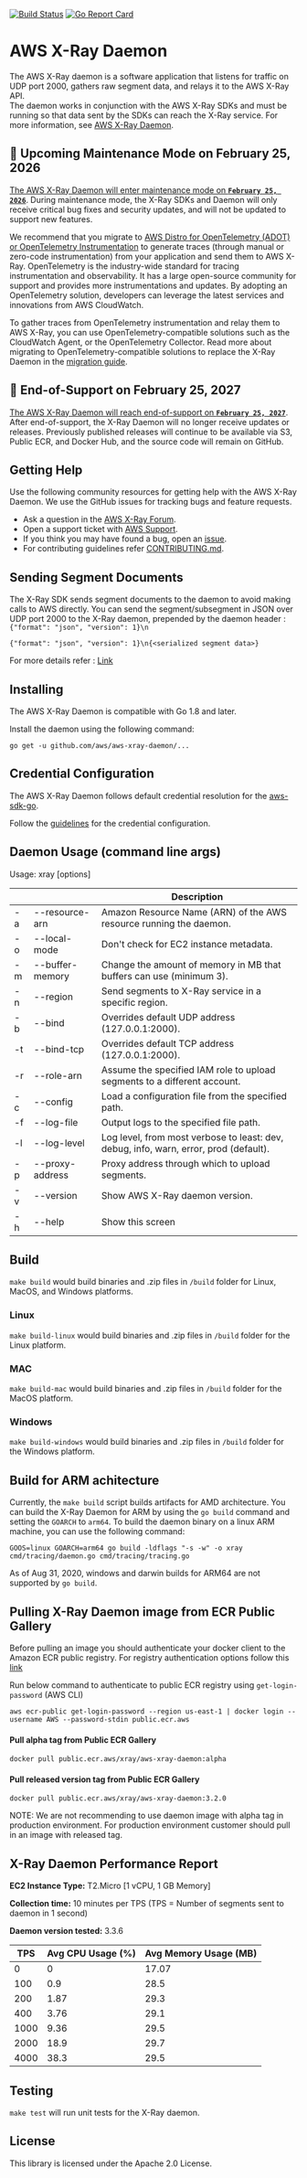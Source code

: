 [![Build Status](https://travis-ci.org/aws/aws-xray-daemon.svg?branch=master)](https://travis-ci.org/aws/aws-xray-daemon)
[![Go Report Card](https://goreportcard.com/badge/github.com/aws/aws-xray-daemon)](https://goreportcard.com/report/github.com/aws/aws-xray-daemon)

# AWS X-Ray Daemon

The AWS X-Ray daemon is a software application that listens for traffic on UDP port 2000, gathers raw segment data, and relays it to the AWS X-Ray API.   
The daemon works in conjunction with the AWS X-Ray SDKs and must be running so that data sent by the SDKs can reach the X-Ray service. For more information,
 see [AWS X-Ray Daemon](https://docs.aws.amazon.com/xray/latest/devguide/xray-daemon.html).

## :mega: Upcoming Maintenance Mode on February 25, 2026

[The AWS X-Ray Daemon will enter maintenance mode on **`February 25, 2026`**][xray-sdk-daemon-timeline]. During maintenance mode, the X-Ray SDKs and Daemon will only receive critical bug fixes and security updates, and will not be updated to support new features.

We recommend that you migrate to [AWS Distro for OpenTelemetry (ADOT) or OpenTelemetry Instrumentation][xray-otel-migration-docs] to generate traces (through manual or zero-code instrumentation) from your application and send them to AWS X-Ray. OpenTelemetry is the industry-wide standard for tracing instrumentation and observability. It has a large open-source community for support and provides more instrumentations and updates. By adopting an OpenTelemetry solution, developers can leverage the latest services and innovations from AWS CloudWatch.

To gather traces from OpenTelemetry instrumentation and relay them to AWS X-Ray, you can use OpenTelemetry-compatible solutions such as the CloudWatch Agent, or the OpenTelemetry Collector. Read more about migrating to OpenTelemetry-compatible solutions to replace the X-Ray Daemon in the [migration guide][xray-otel-migration-docs].

## :mega: End-of-Support on February 25, 2027

[The AWS X-Ray Daemon will reach end-of-support on **`February 25, 2027`**][xray-sdk-daemon-timeline]. After end-of-support, the X-Ray Daemon will no longer receive updates or releases. Previously published releases will continue to be available via S3, Public ECR, and Docker Hub, and the source code will remain on GitHub.

[xray-otel-migration-docs]: https://docs.aws.amazon.com/xray/latest/devguide/xray-sdk-migration.html
[xray-sdk-daemon-timeline]: https://docs.aws.amazon.com/xray/latest/devguide/xray-daemon-eos.html

## Getting Help  

Use the following community resources for getting help with the AWS X-Ray Daemon. We use the GitHub issues for tracking bugs and feature requests.  

* Ask a question in the [AWS X-Ray Forum](https://forums.aws.amazon.com/forum.jspa?forumID=241&start=0).  
* Open a support ticket with [AWS Support](http://docs.aws.amazon.com/awssupport/latest/user/getting-started.html).  
* If you think you may have found a bug, open an [issue](https://github.com/aws/aws-xray-daemon/issues/new).  
* For contributing guidelines refer [CONTRIBUTING.md](https://github.com/aws/aws-xray-daemon/blob/master/CONTRIBUTING.md).

## Sending Segment Documents

The X-Ray SDK sends segment documents to the daemon to avoid making calls to AWS directly. You can send the segment/subsegment in JSON over UDP port 2000
to the X-Ray daemon, prepended by the daemon header : `{"format": "json", "version": 1}\n`

```
{"format": "json", "version": 1}\n{<serialized segment data>}
```  
For more details refer : [Link](https://docs.aws.amazon.com/xray/latest/devguide/xray-api-sendingdata.html)  

## Installing  

The AWS X-Ray Daemon is compatible with Go 1.8 and later.

Install the daemon using the following command:  

```  
go get -u github.com/aws/aws-xray-daemon/...  
```  

## Credential Configuration

The AWS X-Ray Daemon follows default credential resolution for the [aws-sdk-go](https://docs.aws.amazon.com/sdk-for-go/api/index.html#hdr-Configuring_Credentials).

Follow the [guidelines](https://docs.aws.amazon.com/sdk-for-go/v1/developer-guide/configuring-sdk.html) for the credential configuration.

## Daemon Usage (command line args)  

Usage: xray [options]   

| | | Description |
| --- | --- | --- |
| -a | --resource-arn | Amazon Resource Name (ARN) of the AWS resource running the daemon. |
| -o | --local-mode | Don't check for EC2 instance metadata. |
| -m | --buffer-memory | Change the amount of memory in MB that buffers can use (minimum 3). |
| -n | --region | Send segments to X-Ray service in a specific region. |
| -b | --bind | Overrides default UDP address (127.0.0.1:2000). |
| -t | --bind-tcp | Overrides default TCP address (127.0.0.1:2000). |
| -r | --role-arn | Assume the specified IAM role to upload segments to a different account. |
| -c | --config | Load a configuration file from the specified path. |
| -f | --log-file | Output logs to the specified file path. |
| -l | --log-level | Log level, from most verbose to least: dev, debug, info, warn, error, prod (default). |
| -p | --proxy-address | Proxy address through which to upload segments. |
| -v | --version | Show AWS X-Ray daemon version. |
| -h | --help | Show this screen |

## Build  

`make build` would build binaries and .zip files in `/build` folder for Linux, MacOS, and Windows platforms.    

### Linux  

`make build-linux` would build binaries and .zip files in `/build` folder for the Linux platform.  

### MAC  

`make build-mac` would build binaries and .zip files in `/build` folder for the MacOS platform.  

### Windows  

`make build-windows` would build binaries and .zip files in `/build` folder for the Windows platform. 

## Build for ARM achitecture
Currently, the `make build` script builds artifacts for AMD architecture. You can build the X-Ray Daemon for ARM by using the `go build` command and setting the `GOARCH` to `arm64`. To build the daemon binary on a linux ARM machine, you can use the following command:
```
GOOS=linux GOARCH=arm64 go build -ldflags "-s -w" -o xray cmd/tracing/daemon.go cmd/tracing/tracing.go
```
As of Aug 31, 2020, windows and darwin builds for ARM64 are not supported by `go build`.

## Pulling X-Ray Daemon image from ECR Public Gallery
Before pulling an image you should authenticate your docker client to the Amazon ECR public registry. For registry authentication options follow this [link](https://docs.aws.amazon.com/AmazonECR/latest/public/public-registries.html#public-registry-auth)

Run below command to authenticate to public ECR registry using `get-login-password` (AWS CLI)

``
aws ecr-public get-login-password --region us-east-1 | docker login --username AWS --password-stdin public.ecr.aws
``

####  Pull alpha tag from Public ECR Gallery
``
docker pull public.ecr.aws/xray/aws-xray-daemon:alpha
``

####  Pull released version tag from Public ECR Gallery
``
docker pull public.ecr.aws/xray/aws-xray-daemon:3.2.0
``

NOTE: We are not recommending to use daemon image with alpha tag in production environment. For production environment customer should pull in an image with released tag. 

## X-Ray Daemon Performance Report

**EC2 Instance Type:** T2.Micro [1 vCPU, 1 GB Memory]

**Collection time:** 10 minutes per TPS (TPS = Number of segments sent to daemon in 1 second)

**Daemon version tested:** 3.3.6

| **TPS** | **Avg CPU Usage (%)** | **Avg Memory Usage (MB)** |
|---------|-----------------------|---------------------------|
| 0       | 0                     | 17.07                     |
| 100     | 0.9                   | 28.5                      |
| 200     | 1.87                  | 29.3                      |
| 400     | 3.76                  | 29.1                      |
| 1000    | 9.36                  | 29.5                      |
| 2000    | 18.9                  | 29.7                      |
| 4000    | 38.3                  | 29.5                      |


## Testing  

`make test` will run unit tests for the X-Ray daemon.  

## License

This library is licensed under the Apache 2.0 License.
